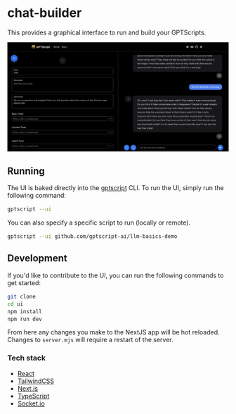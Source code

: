 # chat-builder 
This provides a graphical interface to run and build your GPTScripts.

![Chat Image](assets/chat.png)

## Running
The UI is baked directly into the [gptscript](https://docs.gptscript.ai/) CLI. To run the UI, simply run the following command:

```bash
gptscript --ui
```

You can also specify a specific script to run (locally or remote).

```bash
gptscript --ui github.com/gptscript-ai/llm-basics-demo
```

## Development
If you'd like to contribute to the UI, you can run the following commands to get started:

```bash
git clone
cd ui
npm install
npm run dev
```

From here any changes you make to the NextJS app will be hot reloaded. Changes to `server.mjs`
will require a restart of the server.

### Tech stack
- [React](https://reactjs.org/)
- [TailwindCSS](https://tailwindcss.com/)
- [Next.js](https://nextjs.org/)
- [TypeScript](https://www.typescriptlang.org/)
- [Socket.io](https://socket.io/)